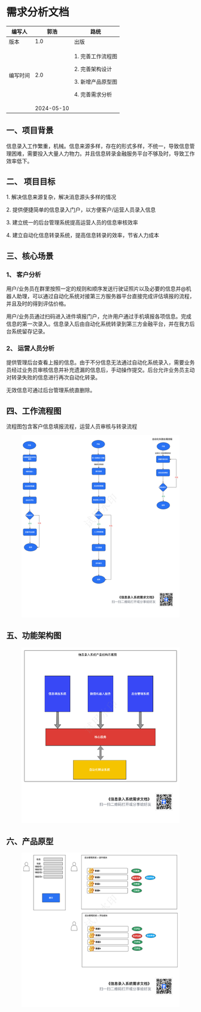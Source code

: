 # 需求分析文档

| 编写人  | 郭浩         | 路统                                                                     |
| ---- | ---------- | ---------------------------------------------------------------------- |
| 版本   | 1.0        | 出版                                                                     |
| 编写时间 | 2.0        | <p>1.  完善工作流程图</p><p>2.  完善架构设计</p><p>3.  新增产品原型图</p><p>4.  完善需求分析</p> |
|      | 2024-05-10 |                                                                        |

## 一、项目背景

信息录入工作繁重，机械。信息来源多样，存在的形式多样，不统一，导致信息管理困难，需要投入大量人力物力。并且信息转录金融服务平台不够及时，导致工作效率低下。

## 二、  项目目标

1\.  解决信息来源复杂，解决消息源头多样的情况

2\.  提供便捷简单的信息录入门户，以方便客户/运营人员录入信息

3\.  建立统一的后台管理系统提高运营人员的信息审核效率

4\.  建立自动化信息转录系统，提高信息转录的效率，节省人力成本

## 三、核心场景

### 1、  客户分析

用户/业务员在群里按照一定的规则和顺序发送行驶证照片以及必要的信息并@机器人助理，可以通过自动化系统对接第三方服务器平台直接完成评估填报的流程，并且及时的得到评估价格。

用户/业务员通过扫码进入进件填报门户，允许用户通过手机填报各项信息。完成信息的第一次录入。信息录入后由自动化系统转录到第三方金融平台，并在我方后台系统留存记录。

### 2、  运营人员分析

提供管理后台查看上报的信息。由于不分信息无法通过自动化系统录入，需要业务员经过业务员审核信息并补充遗漏的信息后，手动操作提交。后台允许业务员主动对转录失败的信息进行再次自动化转录。

无效信息可通过后台管理系统直删除。

## 四、工作流程图

流程图包含客户信息填报流程，运营人员审核与转录流程

<figure><img src="../.gitbook/assets/信息录入系统需求文档.png" alt=""><figcaption></figcaption></figure>



## 五、功能架构图

<figure><img src="../.gitbook/assets/功能架构图.png" alt=""><figcaption></figcaption></figure>

## 六、产品原型

<figure><img src="../.gitbook/assets/产品原型图.png" alt=""><figcaption></figcaption></figure>

